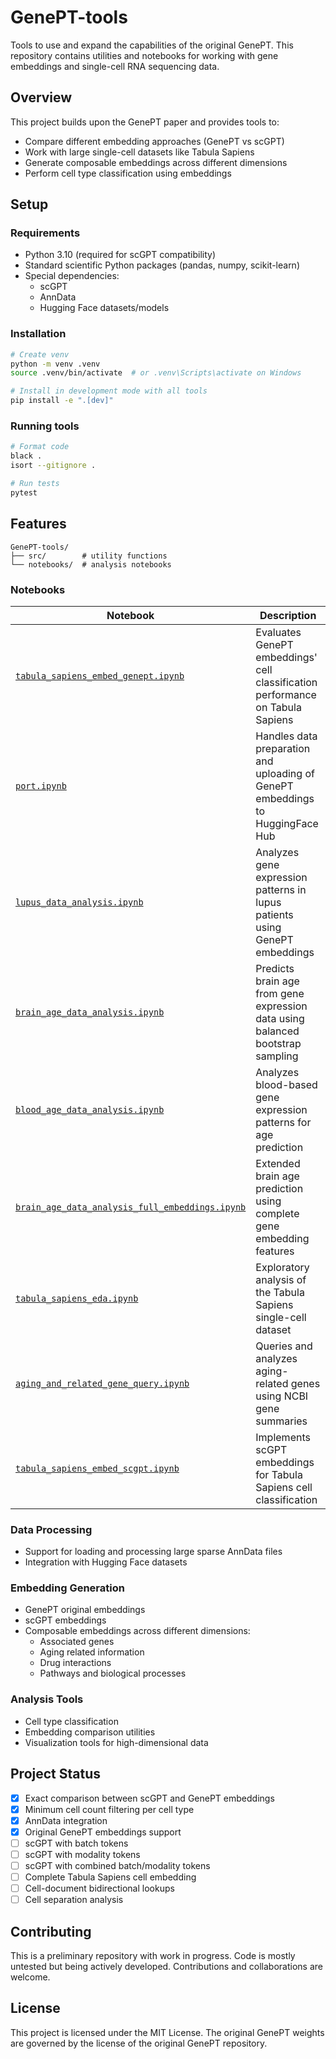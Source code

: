 # GenePT-tools

Tools to use and expand the capabilities of the original GenePT. This repository contains utilities and notebooks for working with gene embeddings and single-cell RNA sequencing data.

## Overview

This project builds upon the GenePT paper and provides tools to:
- Compare different embedding approaches (GenePT vs scGPT)
- Work with large single-cell datasets like Tabula Sapiens
- Generate composable embeddings across different dimensions
- Perform cell type classification using embeddings

## Setup

### Requirements
- Python 3.10 (required for scGPT compatibility)
- Standard scientific Python packages (pandas, numpy, scikit-learn)
- Special dependencies:
  - scGPT
  - AnnData
  - Hugging Face datasets/models

### Installation
```bash
# Create venv
python -m venv .venv
source .venv/bin/activate  # or .venv\Scripts\activate on Windows

# Install in development mode with all tools
pip install -e ".[dev]"
```

### Running tools
```bash
# Format code
black .
isort --gitignore .

# Run tests
pytest
```

## Features
```
GenePT-tools/
├── src/        # utility functions
└── notebooks/  # analysis notebooks
```
### Notebooks

| Notebook                                        | Description                                                                       |
|-------------------------------------------------|-----------------------------------------------------------------------------------|
| [`tabula_sapiens_embed_genept.ipynb`](notebooks/tabula_sapiens_embed_genept.ipynb) | Evaluates GenePT embeddings' cell classification performance on Tabula Sapiens    |
| [`port.ipynb`](notebooks/port.ipynb)             | Handles data preparation and uploading of GenePT embeddings to HuggingFace Hub    |
| [`lupus_data_analysis.ipynb`](notebooks/lupus_data_analysis.ipynb) | Analyzes gene expression patterns in lupus patients using GenePT embeddings       |
| [`brain_age_data_analysis.ipynb`](notebooks/brain_age_data_analysis.ipynb) | Predicts brain age from gene expression data using balanced bootstrap sampling    |
| [`blood_age_data_analysis.ipynb`](notebooks/blood_age_data_analysis.ipynb) | Analyzes blood-based gene expression patterns for age prediction                  |
| [`brain_age_data_analysis_full_embeddings.ipynb`](notebooks/brain_age_data_analysis_full_embeddings.ipynb) | Extended brain age prediction using complete gene embedding features              |
| [`tabula_sapiens_eda.ipynb`](notebooks/tabula_sapiens_eda.ipynb) | Exploratory analysis of the Tabula Sapiens single-cell dataset                    |
| [`aging_and_related_gene_query.ipynb`](notebooks/aging_and_related_gene_query.ipynb) | Queries and analyzes aging-related genes using NCBI gene summaries                |
| [`tabula_sapiens_embed_scgpt.ipynb`](notebooks/tabula_sapiens_embed_scgpt.ipynb) | Implements scGPT embeddings for Tabula Sapiens cell classification                |

### Data Processing
- Support for loading and processing large sparse AnnData files
- Integration with Hugging Face datasets

### Embedding Generation
- GenePT original embeddings
- scGPT embeddings
- Composable embeddings across different dimensions:
  - Associated genes
  - Aging related information
  - Drug interactions
  - Pathways and biological processes

### Analysis Tools
- Cell type classification
- Embedding comparison utilities
- Visualization tools for high-dimensional data

## Project Status

- [x] Exact comparison between scGPT and GenePT embeddings
- [x] Minimum cell count filtering per cell type
- [x] AnnData integration
- [x] Original GenePT embeddings support
- [ ] scGPT with batch tokens
- [ ] scGPT with modality tokens
- [ ] scGPT with combined batch/modality tokens
- [ ] Complete Tabula Sapiens cell embedding
- [ ] Cell-document bidirectional lookups
- [ ] Cell separation analysis

## Contributing

This is a preliminary repository with work in progress. Code is mostly untested but being actively developed. Contributions and collaborations are welcome.

## License

This project is licensed under the MIT License. The original GenePT weights are governed by the license of the original GenePT repository.
